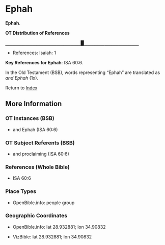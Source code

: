 # Ephah
**Ephah**. 


**OT Distribution of References**

▁▁▁▁▁▁▁▁▁▁▁▁▁▁▁▁▁▁▁▁▁▁█▁▁▁▁▁▁▁▁▁▁▁▁▁▁▁▁
* References: Isaiah: 1



**Key References for Ephah**: 
ISA 60:6. 


In the Old Testament (BSB), words representing “Ephah” are translated as 
*and Ephah* (1x). 




Return to [Index](00-Index.md)

## More Information

### OT Instances (BSB)

* and Ephah (ISA 60:6)



### OT Subject Referents (BSB)

* and proclaiming (ISA 60:6)



### References (Whole Bible)

* ISA 60:6


### Place Types

* OpenBible.info: people group



### Geographic Coordinates

* OpenBible.info: lat 28.932881; lon 34.90832

* VizBible: lat 28.932881; lon 34.90832




